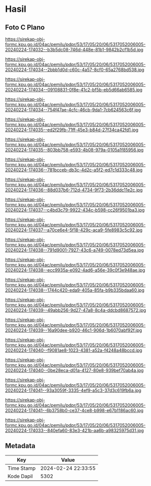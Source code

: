 # Hasil

## Foto C Plano

https://sirekap-obj-formc.kpu.go.id/04ac/pemilu/pdpr/53/17/05/20/06/5317052006005-20240224-174032--b3b5dc08-746d-448e-81b1-9842b2cf1b5d.jpg

https://sirekap-obj-formc.kpu.go.id/04ac/pemilu/pdpr/53/17/05/20/06/5317052006005-20240224-174034--2bbb1d0d-c60c-4a57-8cf0-65a2768bd538.jpg

https://sirekap-obj-formc.kpu.go.id/04ac/pemilu/pdpr/53/17/05/20/06/5317052006005-20240224-174034--09108831-0f8e-41c2-bf5b-eb5d66ab6585.jpg

https://sirekap-obj-formc.kpu.go.id/04ac/pemilu/pdpr/53/17/05/20/06/5317052006005-20240224-174034--754f47ae-4cfc-46cb-9da1-7cb624563c6f.jpg

https://sirekap-obj-formc.kpu.go.id/04ac/pemilu/pdpr/53/17/05/20/06/5317052006005-20240224-174035--ed2f29fb-71ff-45e3-b84d-27f34ca42fd1.jpg

https://sirekap-obj-formc.kpu.go.id/04ac/pemilu/pdpr/53/17/05/20/06/5317052006005-20240224-174035--803bb758-e593-4b08-979a-0105a1f85956.jpg

https://sirekap-obj-formc.kpu.go.id/04ac/pemilu/pdpr/53/17/05/20/06/5317052006005-20240224-174036--781bcceb-db3c-4d2c-a5f2-ed7c1d333c48.jpg

https://sirekap-obj-formc.kpu.go.id/04ac/pemilu/pdpr/53/17/05/20/06/5317052006005-20240224-174036--88d037b6-712d-4734-9f73-2b36ddc11e2c.jpg

https://sirekap-obj-formc.kpu.go.id/04ac/pemilu/pdpr/53/17/05/20/06/5317052006005-20240224-174037--c4bd3c79-9922-434c-b598-cc26f9501ba3.jpg

https://sirekap-obj-formc.kpu.go.id/04ac/pemilu/pdpr/53/17/05/20/06/5317052006005-20240224-174037--a70ce6e4-5f18-429c-aca9-5fe8983c5c92.jpg

https://sirekap-obj-formc.kpu.go.id/04ac/pemilu/pdpr/53/17/05/20/06/5317052006005-20240224-174038--791d9001-7927-43c6-a749-0078ed73d5ea.jpg

https://sirekap-obj-formc.kpu.go.id/04ac/pemilu/pdpr/53/17/05/20/06/5317052006005-20240224-174038--ecc9935a-e092-4ad6-a56e-39c0f3e948ae.jpg

https://sirekap-obj-formc.kpu.go.id/04ac/pemilu/pdpr/53/17/05/20/06/5317052006005-20240224-174038--1744c420-eda9-405a-85fa-b9b335bdaa60.jpg

https://sirekap-obj-formc.kpu.go.id/04ac/pemilu/pdpr/53/17/05/20/06/5317052006005-20240224-174039--49abb256-9d27-47a8-8c4a-ddcbd8687572.jpg

https://sirekap-obj-formc.kpu.go.id/04ac/pemilu/pdpr/53/17/05/20/06/5317052006005-20240224-174039--16a90dee-b920-46c1-906d-1b6070abf92f.jpg

https://sirekap-obj-formc.kpu.go.id/04ac/pemilu/pdpr/53/17/05/20/06/5317052006005-20240224-174040--f9081ae8-1023-4381-a52a-f4248a48bccd.jpg

https://sirekap-obj-formc.kpu.go.id/04ac/pemilu/pdpr/53/17/05/20/06/5317052006005-20240224-174040--0be28eca-d01a-4127-80e8-939bef70ab4a.jpg

https://sirekap-obj-formc.kpu.go.id/04ac/pemilu/pdpr/53/17/05/20/06/5317052006005-20240224-174041--93a3059f-3335-4ef9-a5c3-37d3c619fb6a.jpg

https://sirekap-obj-formc.kpu.go.id/04ac/pemilu/pdpr/53/17/05/20/06/5317052006005-20240224-174041--6b3758b0-ce37-4ce8-b998-e67b1186ac60.jpg

https://sirekap-obj-formc.kpu.go.id/04ac/pemilu/pdpr/53/17/05/20/06/5317052006005-20240224-174033--840efa60-83e3-421b-aa6b-a98325975d31.jpg


## Metadata

| Key        | Value               |
| ---------- | ------------------- |
| Time Stamp | 2024-02-24 22:33:55 |
| Kode Dapil | 5302                |



